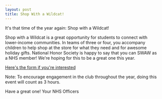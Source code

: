 ```yaml
---
layout: post
title: Shop With a Wildcat!
---
```


It's that time of the year again: Shop with a Wildcat! 

Shop with a Wildcat is a great opportunity for students to connect with lower-income communities. In teams of three or four, you accompany children to help shop at the store for what they need and for awesome holiday gifts. National Honor Society is happy to say that you can SWAW as a NHS member! We're hoping for this to be a great one this year. 

[Here's the form if you're interested](https://drive.google.com/uc?export=download&id=0B7bZcKLTnz9oSS01ZDVCaGd0VGRfV1FaZEVRQ0lzdGR0MVBv)

Note: To encourage engagement in the club throughout the year, doing this event will count as 3 hours. 

Have a great one!
Your NHS Officers
